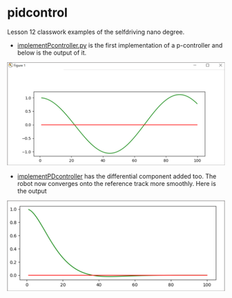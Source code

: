 # pidcontrol
Lesson 12 classwork examples of the selfdriving nano degree. 

- [implementPcontroller.py]() is the first implementation of a p-controller and below is the output of it.

![output of p-controller](./pictures/p-controller_output.png)



- [implementPDcontroller]() has the differential component added too. The robot now converges onto the reference track more smoothly. Here is the output

![pd-output](./pictures/pd-controller_output.png)